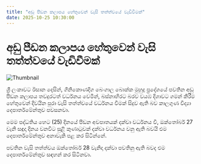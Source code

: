 ```yaml
---
title: "අඩු පීඩන කලාපය හේතුවෙන් වැසි තත්ත්වයේ වැඩිවීමක්"
date: 2025-10-25 10:30:00
---
```


# අඩු පීඩන කලාපය හේතුවෙන් වැසි තත්ත්වයේ වැඩිවීමක්

![Thumbnail](https://helakuru.sgp1.cdn.digitaloceanspaces.com/esana/images/lib/extreme-weather-new.jpg)

ශ්‍රී ලංකාවට ඊසාන දෙසින්, ගිනිකොණදිග බෙංගාල බොක්ක මුහුදු ප්‍රදේශයේ පවතින අඩු පීඩන කලාපය තවදුරටත් වර්ධනය වෙමින්, බස්නාහිරට බරව වයඹ දිශාවට ගමන් කිරීම හේතුවෙන් දිවයින පුරා වැසි තත්ත්වයේ වර්ධනය වීමක් සිදුව ඇති බව කාලගුණ විද්‍යා දෙපාර්තමේන්තුව පවසනවා.

මෙම පද්ධතිය හෙට (25) දිනයේ පීඩන අවපාතයක් දක්වා වර්ධනය වී, ඔක්තෝබර් 27 වැනි සඳුදා දිනය වනවිට සුළි කුණාටුවක් දක්වා වර්ධනය වනු ඇති බවයි එම දෙපාර්ත‍මේන්තුව අනාවැකි පළ කර සිටින්නේ.

පවතින වැසි තත්ත්වය ඔක්තෝබර් 28 වැනිදා දක්වා පවතිනු ඇති බවද එම දෙපාර්තමේන්තුව සඳහන් කර සිටිනවා.

